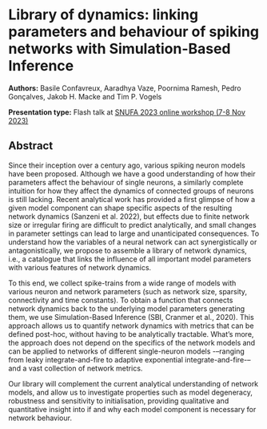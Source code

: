 # Library of dynamics: linking parameters and behaviour of spiking networks with Simulation-Based Inference

**Authors:** Basile Confavreux, Aaradhya Vaze, Poornima Ramesh, Pedro Gonçalves, Jakob H. Macke and Tim P. Vogels

**Presentation type:** Flash talk at [SNUFA 2023 online workshop (7-8 Nov 2023)](https://snufa.net/2023)

## Abstract

Since their inception over a century ago, various spiking neuron models have been proposed. Although we have a good understanding of how their parameters affect the behaviour of single neurons, a similarly complete intuition for how they affect the dynamics of connected groups of neurons is still lacking. Recent analytical work has provided a first glimpse of how a given model component can shape specific aspects of the resulting network dynamics (Sanzeni et al. 2022), but effects due to finite network size or irregular firing are difficult to predict analytically, and small changes in parameter settings can lead to large and unanticipated consequences. To understand how the variables of a neural network can act synergistically or antagonistically, we propose to assemble a library of network dynamics, i.e., a catalogue that links the influence of all important model parameters with various features of network dynamics.

To this end, we collect spike-trains from a wide range of models with various neuron and network parameters (such as network size, sparsity, connectivity and time constants). To obtain a function that connects network dynamics back to the underlying model parameters generating them, we use Simulation-Based Inference (SBI, Cranmer et al., 2020). This approach allows us to quantify network dynamics with metrics that can be defined post-hoc, without having to be analytically tractable. What’s more, the approach does not depend on the specifics of the network models and can be applied to networks of different single-neuron models -–ranging from leaky integrate-and-fire to adaptive exponential integrate-and-fire-– and a vast collection of network metrics.

Our library will complement the current analytical understanding of network models, and allow us to investigate properties such as model degeneracy, robustness and sensitivity to initialisation, providing qualitative and quantitative insight into if and why each model component is necessary for network behaviour.